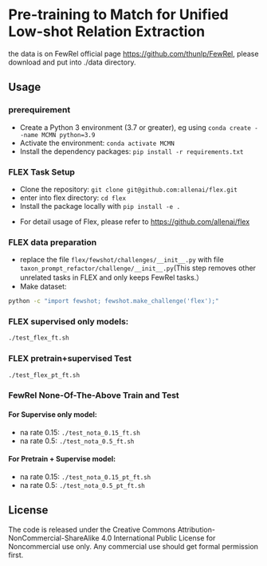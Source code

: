 # Pre-training to Match for Unified Low-shot Relation Extraction

the data is on FewRel official page https://github.com/thunlp/FewRel,
please download and put into ./data directory.

## Usage
### prerequirement
- Create a Python 3 environment (3.7 or greater), eg using `conda create --name MCMN python=3.9`
- Activate the environment: `conda activate MCMN`
- Install the dependency packages: `pip install -r requirements.txt`
### FLEX Task Setup
- Clone the repository: `git clone git@github.com:allenai/flex.git`
- enter into flex directory: `cd flex`
- Install the package locally with `pip install -e .`

* For detail usage of Flex, please refer to https://github.com/allenai/flex
### FLEX data preparation
- replace the file `flex/fewshot/challenges/__init__.py` with file `taxon_prompt_refactor/challenge/__init__.py`(This step removes other unrelated tasks in FLEX and only keeps FewRel tasks.）
- Make dataset:
```bash
python -c "import fewshot; fewshot.make_challenge('flex');"
```

### FLEX supervised only models:
```bash
./test_flex_ft.sh
```

### FLEX pretrain+supervised Test
```bash
./test_flex_pt_ft.sh
```

### FewRel None-Of-The-Above Train and Test
#### For Supervise only model:
- na rate 0.15: `./test_nota_0.15_ft.sh`
- na rate 0.5: `./test_nota_0.5_ft.sh`
#### For Pretrain + Supervise model:
- na rate 0.15: `./test_nota_0.15_pt_ft.sh`
- na rate 0.5: `./test_nota_0.5_pt_ft.sh`

## License
The code is released under the Creative Commons Attribution-NonCommercial-ShareAlike 4.0 International Public License for Noncommercial use only. Any commercial use should get formal permission first.
